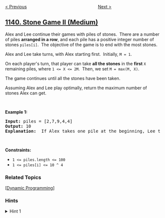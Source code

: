 <!--|This file generated by command(leetcode description); DO NOT EDIT.    |-->
<!--+----------------------------------------------------------------------+-->
<!--|@author    openset <openset.wang@gmail.com>                           |-->
<!--|@link      https://github.com/openset                                 |-->
<!--|@home      https://github.com/tonymontaro/leetcode-hints                        |-->
<!--+----------------------------------------------------------------------+-->

[< Previous](https://github.com/tonymontaro/leetcode-hints/tree/master/problems/largest-1-bordered-square "Largest 1-Bordered Square")
　　　　　　　　　　　　　　　　
[Next >](https://github.com/tonymontaro/leetcode-hints/tree/master/problems/user-activity-for-the-past-30-days-i "User Activity for the Past 30 Days I")

## [1140. Stone Game II (Medium)](https://leetcode.com/problems/stone-game-ii "石子游戏 II")

<p>Alex&nbsp;and Lee continue their&nbsp;games with piles of stones.&nbsp; There are a number of&nbsp;piles&nbsp;<strong>arranged in a row</strong>, and each pile has a positive integer number of stones&nbsp;<code>piles[i]</code>.&nbsp; The objective of the game is to end with the most&nbsp;stones.&nbsp;</p>

<p>Alex and Lee take turns, with Alex starting first.&nbsp; Initially, <code>M = 1</code>.</p>

<p>On each player&#39;s turn, that player&nbsp;can take <strong>all the stones</strong> in the <strong>first</strong> <code>X</code> remaining piles, where <code>1 &lt;= X &lt;= 2M</code>.&nbsp; Then, we set&nbsp;<code>M = max(M, X)</code>.</p>

<p>The game continues until all the stones have been taken.</p>

<p>Assuming Alex and Lee play optimally, return the maximum number of stones Alex can get.</p>

<p>&nbsp;</p>
<p><strong>Example 1:</strong></p>

<pre>
<strong>Input:</strong> piles = [2,7,9,4,4]
<strong>Output:</strong> 10
<strong>Explanation:</strong>  If Alex takes one pile at the beginning, Lee takes two piles, then Alex takes 2 piles again. Alex can get 2 + 4 + 4 = 10 piles in total. If Alex takes two piles at the beginning, then Lee can take all three piles left. In this case, Alex get 2 + 7 = 9 piles in total. So we return 10 since it&#39;s larger. 
</pre>

<p>&nbsp;</p>
<p><strong>Constraints:</strong></p>

<ul>
	<li><code>1 &lt;= piles.length &lt;= 100</code></li>
	<li><code>1 &lt;= piles[i]&nbsp;&lt;= 10 ^ 4</code></li>
</ul>

### Related Topics
  [[Dynamic Programming](https://github.com/tonymontaro/leetcode-hints/tree/master/tag/dynamic-programming/README.md)]

### Hints
<details>
<summary>Hint 1</summary>
Use dynamic programming: the states are (i, m) for the answer of piles[i:] and that given m.
</details>
